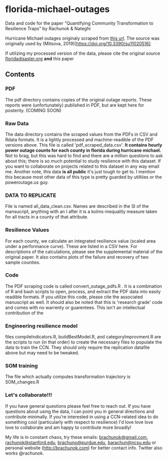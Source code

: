 # florida-michael-outages
Data and code for the paper "Quantifying Community Transformation to Resilience Traps" by Rachunok &amp; Nateghi

Hurricane Michael outages originaly scraped from [this url](https://maps.floridadisaster.org/outage_reports/michael/). The source was originally used by (Mitsova, 2019)[https://doi.org/10.3390/su11020516] 

If utilizing my processed version of the data, please cite the original source [floridadisaster.org](floridadisaster.org) **and** this paper 

## Contents

### PDF 
The pdf directory contains copies of the original outage reports. These reports were (unfortunately) published in PDF, but are kept here for posterity. (COMING SOON)

### Raw Data
The data directory contains the scraped values from the PDFs in CSV and Rdata formats. It is a lightly processed and machine-readible of the PDF versions above. This file is called 'pdf_scraped_data.csv'. **It contains hourly power outage counts for each county in florida during hurricane michael.** Not to brag, but this was hard to find and there are a million questions to ask about this; there is so much potential to study resilience with this dataset. If you want to collaborate on projects related to this dataset in any way email me. Another note, this data **is all public** it's just tough to get to. I mention this because most other data of this type is pretty guarded by utiltiies or the poweroutage.us guy. 

### DATA TO REPLICATE
File is named all_data_clean.csv. Names are described in the SI of the mansucript, anything with an I after it is a kolms-inequality measure taken for all tracts in a county of that attribute. 

### Resilience Values
For each county, we calculate an integrated resilience value (scaled area under a performance curve). These are listed in a CSV here. For descriptions of the calculations, please see the supplemental material of the original paper. It also contains plots of the failure and recovery of two sample counties. 

### Code
The PDF scraping code is called convert_outage_pdfs.R . It is a combination of R and bash scripts to open, process, and extract the PDF data into easily readible formats. If you utilize this code, please cite the associated manuscript as well. It should also be noted that this is 'research grade' code and comes with no warrenty or guarentees. This isn't an intellectual contribution of the 

### Engineering resilience model  
files compileIndicators.R, buildBestModel.R, and categoryImprovment.R are the scripts to run (in that order) to create the necessary files to populate the data to train the CCN. They should only require the replication datafile above but may need to be tweaked. 

### SOM training
The file which actually computes transformation trajectory is SOM_changes.R 


### Let's collaborate!!!
If you have general questions please feel free to reach out. If you have questions about using the data, I can point you in general directions and contribute minimally. If you're interested in using a CCN-related idea to do something cool (particularly with respect to resilience) I'd love love love love to collaborate and am happy to contribute more broadly! 

My life is in constant chaos, try these emails: brachunok@gmail.com, rachunok@stanford.edu, brachuno@purdue.edu, barachun@ncsu.edu or personal website (http://brachunok.com) for better contact info. Twitter also works @rachunok.


